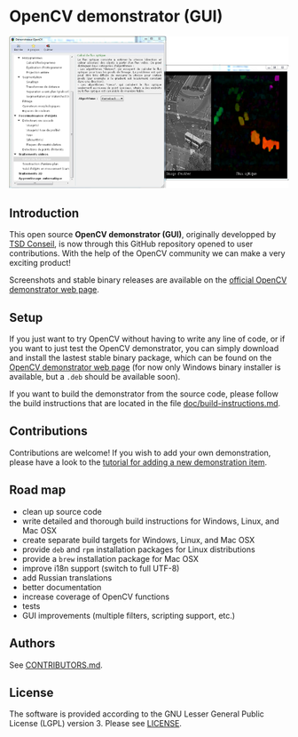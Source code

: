# OpenCV demonstrator (GUI)

![OpenCV demonstrator (GUI)](screenshots/screenshot-opencv-demonstrator.png "OpenCV demonstrator (GUI)")


## Introduction

This open source **OpenCV demonstrator (GUI)**, originally developped by [TSD Conseil](http://www.tsdconseil.fr), is now through this GitHub repository opened to user contributions. With the help of the OpenCV community we can make a very exciting product!

Screenshots and stable binary releases are available on the [official OpenCV demonstrator web page](http://www.tsdconseil.fr/log/opencv/demo/index-en.html).


## Setup

If you just want to try OpenCV without having to write any line of code, or if you want to just test the OpenCV demonstrator, you can simply download and install the lastest stable binary package, which can be found on the [OpenCV demonstrator web page](http://www.tsdconseil.fr/log/opencv/demo/index-en.html) (for now only Windows binary installer is available, but a `.deb` should be available soon).

If you want to build the demonstrator from the source code, please follow the build  instructions that are located in the file [doc/build-instructions.md](doc/build-instructions.md).

## Contributions

Contributions are welcome! If you wish to add your own demonstration, please have a look to the [tutorial for adding a new demonstration item](doc/tutorial-new-demo.md).


## Road map

- clean up source code
- write detailed and thorough build instructions for Windows, Linux, and Mac OSX
- create separate build targets for Windows, Linux, and Mac OSX
- provide `deb` and `rpm` installation packages for Linux distributions
- provide a `brew` installation package for Mac OSX
- improve i18n support (switch to full UTF-8)
- add Russian translations
- better documentation
- increase coverage of OpenCV functions
- tests
- GUI improvements (multiple filters, scripting support, etc.)


## Authors

See [CONTRIBUTORS.md](CONTRIBUTORS.md).


## License

The software is provided according to the GNU Lesser General Public License (LGPL) version 3. Please see
[LICENSE](LICENSE).

